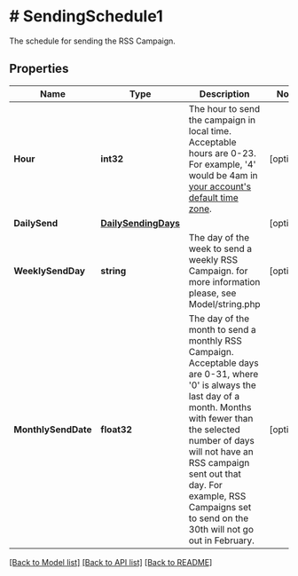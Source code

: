 # # SendingSchedule1
The schedule for sending the RSS Campaign.

## Properties 


Name | Type | Description | Notes
------------ | ------------- | ------------- | -------------
**Hour**| **int32** | The hour to send the campaign in local time. Acceptable hours are 0-23. For example, &#39;4&#39; would be 4am in [your account&#39;s default time zone](https://mailchimp.com/help/set-account-details/).  | [optional]
**DailySend**| [**DailySendingDays**](DailySendingDays.md) |   | [optional]
**WeeklySendDay**| **string** | The day of the week to send a weekly RSS Campaign. for more information please, see Model/string.php  | [optional]
**MonthlySendDate**| **float32** | The day of the month to send a monthly RSS Campaign. Acceptable days are 0-31, where &#39;0&#39; is always the last day of a month. Months with fewer than the selected number of days will not have an RSS campaign sent out that day. For example, RSS Campaigns set to send on the 30th will not go out in February.  | [optional]


[[Back to Model list]](../../README.md#models) [[Back to API list]](../../README.md#endpoints) [[Back to README]](../../README.md)

